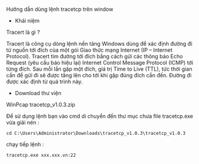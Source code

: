 Hướng dẫn dùng lệnh tracetcp trên window

* Khái niệm

Tracert là gì ?

Tracert là công cụ dòng lệnh nền tảng Windows dùng để xác định đường đi từ nguồn tới đích của một gói Giao thức mạng Internet (IP – Internet Protocol). Tracert tìm đường tới đích bằng cách gửi các thông báo Echo Request (yêu cầu báo hiệu lại) Internet Control Message Protocol (ICMP) tới từng đích. Sau mỗi lần gặp một đích, giá trị Time to Live (TTL), tức thời gian cần để gửi đi sẽ được tăng lên cho tới khi gặp đúng đích cần đến. Đường đi được xác định từ quá trình này.

* Download thư viện

WinPcap
tracetcp_v1.0.3.zip 

Để sử dụng lệnh bạn vào cmd di chuyển đến thư mục chưa file tracetcp.exe vừa giải nén :
```
cd C:\Users\Administrator\Downloads\tracetcp_v1.0.3\tracetcp_v1.0.3
```
chạy tiếp lệnh :

```
tracetcp.exe xxx.xxx.vn:22
```
